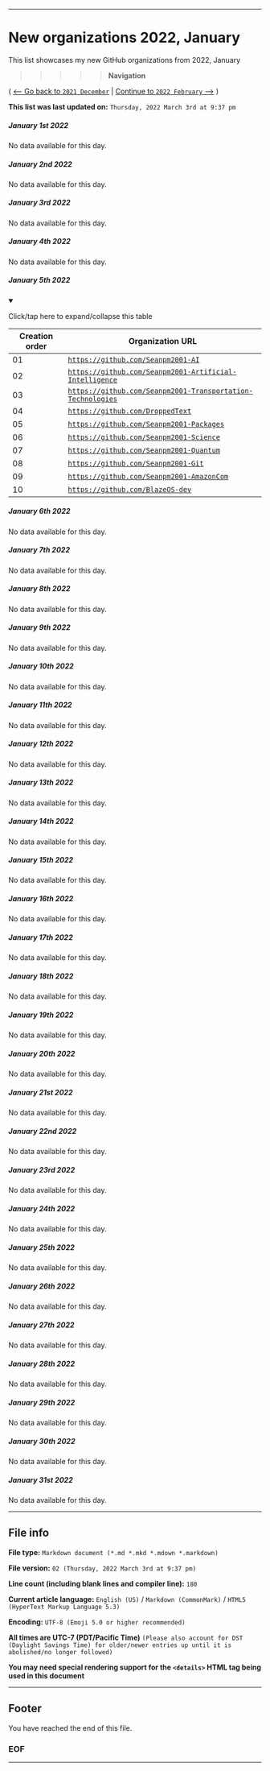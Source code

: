 
***

# New organizations 2022, January

This list showcases my new GitHub organizations from 2022, January

> > > > > **Navigation**

( [<-- Go back to `2021 December`](/NewOrgs/2021/12_December/README.md) | [Continue to `2022 February` -->](/NewOrgs/2022/02_February/README.md) )

**This list was last updated on:** `Thursday, 2022 March 3rd at 9:37 pm`

<!-- ##### LIST !-->

##### January 1st 2022

No data available for this day.

##### January 2nd 2022

No data available for this day.

##### January 3rd 2022

No data available for this day.

##### January 4th 2022

No data available for this day.

##### January 5th 2022

<details open><summary><p lang="en">Click/tap here to expand/collapse this table</p></summary>

| Creation order | Organization URL |
|-----|-----|
| 01 | [`https://github.com/Seanpm2001-AI`](https://github.com/Seanpm2001-AI/)
| 02 | [`https://github.com/Seanpm2001-Artificial-Intelligence`](https://github.com/Seanpm2001-Artificial-Intelligence/)
| 03 | [`https://github.com/Seanpm2001-Transportation-Technologies`](https://github.com/Seanpm2001-Transportation-Technologies/)
| 04 | [`https://github.com/DroppedText`](https://github.com/DroppedText/)
| 05 | [`https://github.com/Seanpm2001-Packages`](https://github.com/Seanpm2001-Packages/)
| 06 | [`https://github.com/Seanpm2001-Science`](https://github.com/Seanpm2001-Science/)
| 07 | [`https://github.com/Seanpm2001-Quantum`](https://github.com/Seanpm2001-Quantum/)
| 08 | [`https://github.com/Seanpm2001-Git`](https://github.com/Seanpm2001-Git/)
| 09 | [`https://github.com/Seanpm2001-AmazonCom`](https://github.com/Seanpm2001-AmazonCom/)
| 10 | [`https://github.com/BlazeOS-dev`](https://github.com/BlazeOS-dev/)

##### January 6th 2022

No data available for this day.

##### January 7th 2022

No data available for this day.

##### January 8th 2022

No data available for this day.

##### January 9th 2022

No data available for this day.

##### January 10th 2022

No data available for this day.

##### January 11th 2022

No data available for this day.

##### January 12th 2022

No data available for this day.

##### January 13th 2022

No data available for this day.

##### January 14th 2022

No data available for this day.

##### January 15th 2022

No data available for this day.

##### January 16th 2022

No data available for this day.

##### January 17th 2022

No data available for this day.

##### January 18th 2022

No data available for this day.

##### January 19th 2022

No data available for this day.

##### January 20th 2022

No data available for this day.

##### January 21st 2022

No data available for this day.

##### January 22nd 2022

No data available for this day.

##### January 23rd 2022

No data available for this day.

##### January 24th 2022

No data available for this day.

##### January 25th 2022

No data available for this day.

##### January 26th 2022

No data available for this day.

##### January 27th 2022

No data available for this day.

##### January 28th 2022

No data available for this day.

##### January 29th 2022

No data available for this day.

##### January 30th 2022

No data available for this day.

##### January 31st 2022

No data available for this day.

***

## File info

**File type:** `Markdown document (*.md *.mkd *.mdown *.markdown)`

**File version:** `02 (Thursday, 2022 March 3rd at 9:37 pm)`

**Line count (including blank lines and compiler line):** `180`

**Current article language:** `English (US)` / `Markdown (CommonMark)` / `HTML5 (HyperText Markup Language 5.3)`

**Encoding:** `UTF-8 (Emoji 5.0 or higher recommended)`

**All times are UTC-7 (PDT/Pacific Time)** `(Please also account for DST (Daylight Savings Time) for older/newer entries up until it is abolished/no longer followed)`

**You may need special rendering support for the `<details>` HTML tag being used in this document**

***

## Footer

You have reached the end of this file.

### EOF

***
